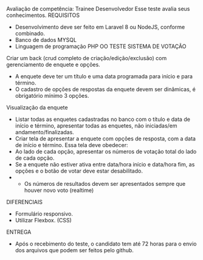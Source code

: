 
Avaliação de competência: Trainee Desenvolvedor
Esse teste avalia seus conhecimentos.
REQUISITOS
- Desenvolvimento deve ser feito em Laravel 8 ou NodeJS, conforme combinado.
- Banco de dados MYSQL
- Linguagem de programação PHP OO
TESTE
SISTEMA DE VOTAÇÃO

Criar um back (crud completo de criação/edição/exclusão) com gerenciamento de enquete e
opções.
- A enquete deve ter um título e uma data programada para início e para término.
- O cadastro de opções de respostas da enquete devem ser dinâmicas, é obrigatório
mínimo 3 opções.


Visualização da enquete
- Listar todas as enquetes cadastradas no banco com o título e data de início e
término, apresentar todas as enquetes, não iniciadas/em andamento/finalizadas.
- Criar tela de apresentar a enquete com opções de resposta, com a data de início e
término. Essa tela deve obedecer:
- Ao lado de cada opção, apresentar os números de votação total do lado de cada
opção.
- Se a enquete não estiver ativa entre data/hora início e data/hora fim, as opções e o
botão de votar deve estar desabilitado.
- * Os números de resultados devem ser apresentados sempre que houver novo
voto (realtime)


DIFERENCIAIS
- Formulário responsivo.
- Utilizar Flexbox. (CSS)


ENTREGA
- Após o recebimento do teste, o candidato tem até 72 horas para o envio dos
arquivos que podem ser feitos pelo github.
